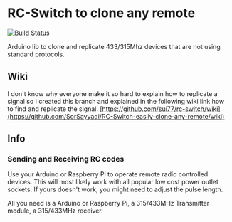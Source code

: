# RC-Switch to clone any remote
[![Build Status](https://travis-ci.org/SorSayyadi/RC-Switch-easily-clone-any-remote.svg?branch=master)](https://travis-ci.org/SorSayyadi/RC-Switch-easily-clone-any-remote)

Arduino lib to clone and replicate 433/315Mhz devices that are not using standard protocols.

## Wiki
I don't know why everyone make it so hard to explain how to replicate a signal so I created this branch and explained in the following wiki link how to find and replicate the signal.
[https://github.com/sui77/rc-switch/wiki](https://github.com/SorSayyadi/RC-Switch-easily-clone-any-remote/wiki)

## Info
### Sending and Receiving RC codes

Use your Arduino or Raspberry Pi to operate remote radio controlled devices.
This will most likely work with all popular low cost power outlet sockets. If
yours doesn't work, you might need to adjust the pulse length.

All you need is a Arduino or Raspberry Pi, a 315/433MHz Transmitter module, a 315/433MHz receiver.

